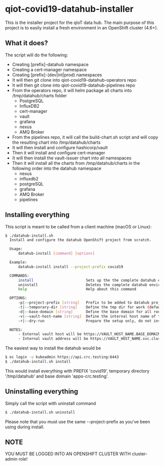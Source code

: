 # qiot-covid19-datahub-installer
This is the installer project for the qIoT data hub. The main purpose of this project is to easily install a fresh environment in an OpenShift cluster (4.6+).

## What it does?
The script will do the following:
- Creating [prefix]-datahub namespace
- Creating a cert-manager namespace
- Creating [prefix]-(dev|int|prod) namespaces
- It will then git clone into qiot-covid19-datahub-operators repo
- It will then git clone into qiot-covid19-datahub-pipelines repo
- From the operators repo, it will helm package all charts into /tmp/datahub/charts folder
  - PostgreSQL
  - InfluxDB2
  - cert-manager
  - vault
  - grafana
  - nexus
  - AMQ Broker
- From the pipelines repo, it will call the build-chart.sh script and will copy the resulting chart into /tmp/datahub/charts
- It will then install and configure hashicorp/vault
- Then it will install and configure cert-manager
- It will then install the vault-issuer chart into all namespaces 
- Then it will install all the charts from /tmp/datahub/charts in the following order into the datahub namespace
  - nexus
  - influxdb2
  - postgreSQL
  - grafana
  - AMQ Broker
  - pipelines



## Installing everything
This script is meant to be called from a client machine (macOS or Linux):

```bash
$ ./datahub-install.sh
  Install and configure the datahub OpenShift project from scratch.

  Usage:
      datahub-install [command] [options]

  Example:
      datahub-install install --project-prefix covid19

  COMMANDS:
      install                        Sets up the the complete datahub environment
      uninstall                      Deletes the complete datahub environment
      help                           Help about this command

  OPTIONS:
      -p|--project-prefix [string]   Prefix to be added to datahub project names e.g. PREFIX-datahub (default: covid19)
      -t|--temporary-dir [string]    Define the tmp dir for work (default: /tmp/datahub)
      -d|--base-domain [string]      Define the base domain for all routes (default: apps-crc.testing)
      -v|--vault-host-name [string]  Define the internal host name of the vault (default: vault)
      -r|--dry-run                   Prepare the setup only, do not install anything

  NOTES:
      - External vault host will be https://VAULT_HOST_NAME.BASE_DOMAIN/
      - Internal vault address will be https://VAULT_HOST_NAME.svc.cluster.local:8200
```

The easiest way to install the datahub would be

```bash
$ oc login -u kubeadmin https://api.crc.testing:6443
$ ./datahub-install.sh install 
```

This would install everything with PREFIX 'covid19', temporary directory '/tmp/datahub' and base domain 'apps-crc.testing'. 


## Uninstalling everything
Simply call the script with uninstall command
```bash
$ ./datahub-install.sh uninstall 
```

Please note that you must use the same --project-prefix as you've been using during install.

## NOTE
YOU MUST BE LOGGED INTO AN OPENSHIFT CLUSTER WITH cluster-admin role!


